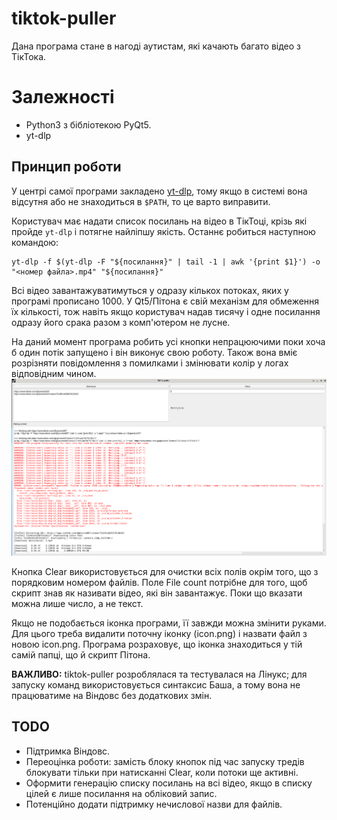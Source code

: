 # tiktok-puller
Дана програма стане в нагоді аутистам, які качають багато відео з ТікТока.

# Залежності
- Python3 з бібліотекою PyQt5.
- yt-dlp

## Принцип роботи
У центрі самої програми закладено [yt-dlp](https://github.com/yt-dlp/yt-dlp), тому якщо в системі вона відсутня або не знаходиться в `$PATH`, то це варто виправити.

Користувач має надати список посилань на відео в ТікТоці, крізь які пройде `yt-dlp` і потягне найліпшу якість. Останнє робиться наступною командою:
```
yt-dlp -f $(yt-dlp -F "${посилання}" | tail -1 | awk '{print $1}') -o "<номер файла>.mp4" "${посилання}"
```

Всі відео завантажуватимуться у одразу кількох потоках, яких у програмі прописано 1000. У Qt5/Пітона є свій механізм для обмеження їх кількості, тож навіть якщо користувач надав тисячу і одне посилання одразу його срака разом з комп'ютером не лусне.

На даний момент програма робить усі кнопки непрацюючими поки хоча б один потік запущено і він виконує свою роботу. Також вона вміє розрізняти повідомлення з помилками і змінювати колір у логах відповідним чином.
![Example](readme/demo.png)

Кнопка Clear використовується для очистки всіх полів окрім того, що з порядковим номером файлів. Поле File count потрібне для того, щоб скрипт знав як називати відео, які він завантажує. Поки що вказати можна лише число, а не текст.

Якщо не подобається іконка програми, її завжди можна змінити руками. Для цього треба видалити поточну іконку (icon.png) і назвати файл з новою icon.png. Програма розраховує, що іконка знаходиться у тій самій папці, що й скрипт Пітона.

**ВАЖЛИВО:** tiktok-puller розроблялася та тестувалася на Лінукс; для запуску команд використовується синтаксис Баша, а тому вона не працюватиме на Віндовс без додаткових змін.

## TODO
- Підтримка Віндовс.
- Переоцінка роботи: замість блоку кнопок під час запуску тредів блокувати тільки при натисканні Clear, коли потоки ще активні.
- Оформити генерацію списку посилань на всі відео, якщо в списку цілей є лише посилання на обліковий запис.
- Потенційно додати підтримку нечислової назви для файлів.
